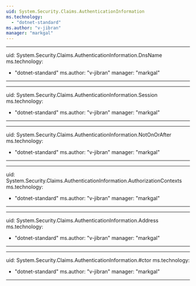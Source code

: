 ```yaml
---
uid: System.Security.Claims.AuthenticationInformation
ms.technology: 
  - "dotnet-standard"
ms.author: "v-jibran"
manager: "markgal"
---
```


---
uid: System.Security.Claims.AuthenticationInformation.DnsName
ms.technology: 
  - "dotnet-standard"
ms.author: "v-jibran"
manager: "markgal"
---

---
uid: System.Security.Claims.AuthenticationInformation.Session
ms.technology: 
  - "dotnet-standard"
ms.author: "v-jibran"
manager: "markgal"
---

---
uid: System.Security.Claims.AuthenticationInformation.NotOnOrAfter
ms.technology: 
  - "dotnet-standard"
ms.author: "v-jibran"
manager: "markgal"
---

---
uid: System.Security.Claims.AuthenticationInformation.AuthorizationContexts
ms.technology: 
  - "dotnet-standard"
ms.author: "v-jibran"
manager: "markgal"
---

---
uid: System.Security.Claims.AuthenticationInformation.Address
ms.technology: 
  - "dotnet-standard"
ms.author: "v-jibran"
manager: "markgal"
---

---
uid: System.Security.Claims.AuthenticationInformation.#ctor
ms.technology: 
  - "dotnet-standard"
ms.author: "v-jibran"
manager: "markgal"
---
